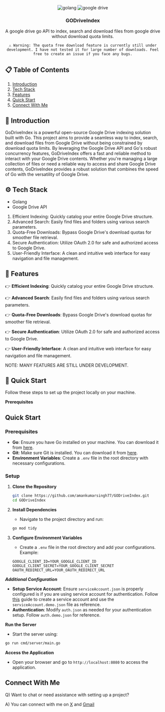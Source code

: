 <div align="center">
  <!-- <br />
    <a href="https://youtu.be/lEflo_sc82g?feature=shared" target="_blank">
      <img src="https://github.com/JavaScript-Mastery-Pro/medicare-dev/assets/151519281/160a9367-29e8-4e63-ae78-29476b04bff3" alt="Project Banner">
    </a>
  <br /> -->

  <div>
    <img src="https://img.shields.io/badge/Go-00ADD8?logo=Go&logoColor=white&style=for-the-badge" alt="golang" />
    <img src="https://img.shields.io/badge/Google%20drive-grey?style=for-the-badge&logo=googledrive" alt="google drive" />
  </div>

  <h3 align="center">GODriveIndex</h3>

   <div align="center">
     A google drive go API to index, search and download files from google drive without download quota limits.
    </div>

    ⚠️ Warning: The quota free download feature is currently still under development. I have not tested it for large number of downloads. Feel free to create an issue if you face any bugs.
</div>

## 📋 <a name="table">Table of Contents</a>

1.  [Introduction](#introduction)
2.  [Tech Stack](#tech-stack)
3.  [Features](#features)
4.  [Quick Start](#quick-start)
5.  [Connect With Me](#connect-with-me)

## <a name="introduction">🤖 Introduction</a>

GoDriveIndex is a powerful open-source Google Drive indexing solution built with Go. This project aims to provide a seamless way to index, search, and download files from Google Drive without being constrained by download quota limits. By leveraging the Google Drive API and Go's robust concurrency features, GoDriveIndex offers a fast and reliable method to interact with your Google Drive contents.
Whether you're managing a large collection of files or need a reliable way to access and share Google Drive contents, GoDriveIndex provides a robust solution that combines the speed of Go with the versatility of Google Drive.


## <a name="tech-stack">⚙️ Tech Stack</a>

- Golang
- Google Drive API

1. Efficient Indexing: Quickly catalog your entire Google Drive structure.
2. Advanced Search: Easily find files and folders using various search parameters.
3. Quota-Free Downloads: Bypass Google Drive's download quotas for smoother file retrieval.
4. Secure Authentication: Utilize OAuth 2.0 for safe and authorized access to Google Drive.
5. User-Friendly Interface: A clean and intuitive web interface for easy navigation and file management.

## <a name="features">🔋 Features</a>

👉 **Efficient Indexing**: Quickly catalog your entire Google Drive structure.

👉 **Advanced Search**: Easily find files and folders using various search parameters.

👉 **Quota-Free Downloads**: Bypass Google Drive's download quotas for smoother file retrieval.

👉 **Secure Authentication**: Utilize OAuth 2.0 for safe and authorized access to Google Drive.

👉 **User-Friendly Interface**: A clean and intuitive web interface for easy navigation and file management.

NOTE: MANY FEATURES ARE STILL UNDER DEVELOPMENT.

## <a name="quick-start">🤸 Quick Start</a>

Follow these steps to set up the project locally on your machine.

**Prerequisites**
## Quick Start

### Prerequisites
- **Go**: Ensure you have Go installed on your machine. You can download it from [here](https://golang.org/dl/).
- **Git**: Make sure Git is installed. You can download it from [here](https://git-scm.com/).
- **Environment Variables**: Create a `.env` file in the root directory with necessary configurations.

### Setup

1. **Clone the Repository**
   ```bash
   git clone https://github.com/amankumarsingh77/GODriveIndex.git
   cd GODriveIndex
   ```

2. **Install Dependencies**
   - Navigate to the project directory and run:
   ```bash
   go mod tidy
   ```

3. **Configure Environment Variables**
   - Create a `.env` file in the root directory and add your configurations. Example:
   ```plaintext
   GOOGLE_CLIENT_ID=YOUR_GOOGLE_CLIENT_ID
   GOOGLE_CLIENT_SECRET=YOUR_GOOGLE_CLIENT_SECRET
   OAUTH_REDIRECT_URL=YOUR_OAUTH_REDIRECT_URL
   ```

***Additional Configuration***
- **Setup Service Account**: Ensure `serviceAccount.json` is properly configured is if you are using service account for authentication. Follow [this](https://developers.google.com/drive/api/guides/service-accounts) guide to create a service account  and use the `serviceAccount.demo.json` file as reference.
- **Authentication**: Modify `auth.json` as needed for your authentication setup. Follow  `auth.demo.json` for reference.

**Run the Server**
   - Start the server using:
   ```bash
   go run cmd/server/main.go
   ```

**Access the Application**
   - Open your browser and go to `http://localhost:8080` to access the application.

## Connect With Me

Q) Want to chat or need assistance with setting up a project?

A) You can connect with me on [X](https://x.com/amankumar404) and [Gmail](mailto:amankumarsingh7702@gmail.com)

